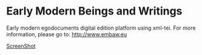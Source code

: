 # Early Modern Beings and Writings

Early modern egodocuments digital edition platform using xml-tei.
For more information, please go to: http://www.embaw.eu

[ScreenShot](app/assets/images/homepage/home_screenshot.png)